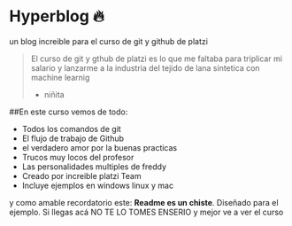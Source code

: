 # Hyperblog 🔥
un blog increible para el curso de git y github de platzi
> El curso de git y gthub de platzi es lo que me faltaba para triplicar mi salario y lanzarme a la industria del tejido de lana sintetica con machine learnig
> - niñita

##En este curso vemos de todo:
* Todos los comandos de git
* El flujo de trabajo de Github
* el verdadero amor por la buenas practicas
* Trucos muy locos del profesor
* Las personalidades multiples de freddy
* Creado por increible platzi Team
* Incluye ejemplos en windows linux y mac

y como amable recordatorio este: **Readme es un chiste**. Diseñado para el ejemplo. Si llegas acá NO TE LO TOMES ENSERIO y mejor ve a ver el curso
